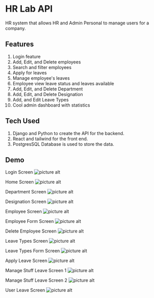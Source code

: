 # HR Lab API
 
HR system that allows HR and Admin Personal to manage users for a company. 


## Features
 1. Login feature
 2. Add, Edit, and Delete employees
 3. Search and filter employees
 4. Apply for leaves
 5. Manage employee's leaves
 6. Employee view leave status and leaves available
 7. Add, Edit, and Delete Department
 8. Add, Edit, and Delete Designation
 9. Add, and Edit Leave Types
 10. Cool admin dashboard with statistics

## Tech Used
  1. Django and Python to create the API for the backend.
  2. React and tailwind for the front end.
  3. PostgresSQL Database is used to store the data.

## Demo
Login Screen
![picture alt](https://github.com/SjayTheGift/React_Dashboard/blob/main/public/HR%20System%20images/Login_screen.png "Login Screen")

Home Screen
![picture alt](https://github.com/SjayTheGift/React_Dashboard/blob/main/public/HR%20System%20images/Home_Screen.png "Home Screen")

Department Screen
![picture alt](https://github.com/SjayTheGift/React_Dashboard/blob/main/public/HR%20System%20images/Department_Screen.png "Department Screen")

Designation Screen
![picture alt](https://github.com/SjayTheGift/React_Dashboard/blob/main/public/HR%20System%20images/Designation_Screen.png "Designation Screen")

Employee Screen
![picture alt](https://github.com/SjayTheGift/React_Dashboard/blob/main/public/HR%20System%20images/Employee_Screen.png "Employee Screen")

Employee Form Screen
![picture alt](https://github.com/SjayTheGift/React_Dashboard/blob/main/public/HR%20System%20images/Employee_Form_Screen.png "Employee Form Screen")

Delete Employee Screen
![picture alt](https://github.com/SjayTheGift/React_Dashboard/blob/main/public/HR%20System%20images/Delete_Employee_Screen.png "Delete Employee Screen")

Leave Types Screen
![picture alt](https://github.com/SjayTheGift/React_Dashboard/blob/main/public/HR%20System%20images/Leave_Types_Screen.png "Leave Types Screen")

Leave Types Form Screen
![picture alt](https://github.com/SjayTheGift/React_Dashboard/blob/main/public/HR%20System%20images/Leave_Types_Form_Screen.png "Leave Types Form Screen")

Apply Leave Screen
![picture alt](https://github.com/SjayTheGift/React_Dashboard/blob/main/public/HR%20System%20images/Apply_Leave_Screen.png "Apply Leave Screen")

Manage Stuff Leave Screen 1
![picture alt](https://github.com/SjayTheGift/React_Dashboard/blob/main/public/HR%20System%20images/Manage_Stuff_leave_Screen_1.png "Manage Stuff Leave Screen 1")

Manage Stuff Leave Screen 2
![picture alt](https://github.com/SjayTheGift/React_Dashboard/blob/main/public/HR%20System%20images/Manage_Stuff_leave_Screen_2.png "Manage Stuff Leave Screen 2")

User Leave Screen
![picture alt](https://github.com/SjayTheGift/React_Dashboard/blob/main/public/HR%20System%20images/User_Leave_Screen.png "User Leave Screen")

